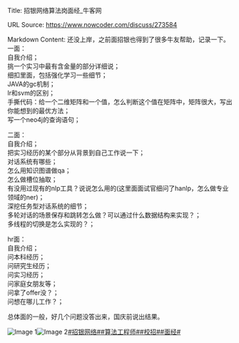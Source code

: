 Title: 招银网络算法岗面经_牛客网

URL Source: https://www.nowcoder.com/discuss/273584

Markdown Content:
还没上岸，之前面招银也得到了很多牛友帮助，记录一下。  
一面：  
自我介绍；  
挑一个实习中最有含金量的部分详细说；  
细扣里面，包括强化学习一些细节；  
JAVA的gc机制；  
lr和svm的区别；  
手撕代码：给一个二维矩阵和一个值，怎么判断这个值在矩阵中，矩阵很大，写出你能想到的最优方法；  
写一个neo4j的查询语句；

二面：  
自我介绍；  
把实习经历的某个部分从背景到自己工作说一下；  
对话系统有哪些；  
怎么用知识图谱做qa；  
怎么做槽位抽取；  
有没用过现有的nlp工具？说说怎么用的(这里面面试官细问了hanlp，怎么做专业领域的ner)；  
深挖任务型对话系统的细节；  
多轮对话的场景保存和跳转怎么做？可以通过什么数据结构来实现？；  
多线程的切换是怎么实现的？；

hr面：  
自我介绍；  
问本科经历；  
问研究生经历；  
问实习经历；  
问家庭女朋友等；  
问拿了offer没？；  
问想在哪儿工作？；

总体面的一般，好几个问题没答出来，国庆前说出结果。

![Image 1](https://uploadfiles.nowcoder.com/images/20191018/63_1571399293050_586E508F161F26CE94633729AC56C602)![Image 2](https://uploadfiles.nowcoder.com/images/20191018/63_1571399271580_F19C9085129709EE14D013BE869DF69B)[#招银网络#](https://www.nowcoder.com/enterprise/914/discussion)[#算法工程师#](https://www.nowcoder.com/creation/subject/146d543971d045ba84b4b8a4dd573fff)[#校招#](https://www.nowcoder.com/creation/subject/d09b966a380b45ddaba9dc5a6bd5ee19)[#面经#](https://www.nowcoder.com/creation/subject/928d551be73f40db82c0ed83286c8783)
